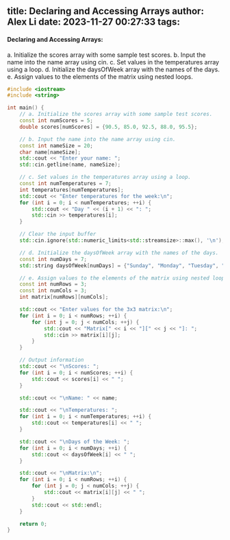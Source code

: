title: Declaring and Accessing Arrays
author: Alex Li
date: 2023-11-27 00:27:33
tags:
---
#### Declaring and Accessing Arrays:
a. Initialize the scores array with some sample test scores.
b. Input the name into the name array using cin.
c. Set values in the temperatures array using a loop.
d. Initialize the daysOfWeek array with the names of the days.
e. Assign values to the elements of the matrix using nested loops.

```c++
#include <iostream>
#include <string>

int main() {
    // a. Initialize the scores array with some sample test scores.
    const int numScores = 5;
    double scores[numScores] = {90.5, 85.0, 92.5, 88.0, 95.5};

    // b. Input the name into the name array using cin.
    const int nameSize = 20;
    char name[nameSize];
    std::cout << "Enter your name: ";
    std::cin.getline(name, nameSize);

    // c. Set values in the temperatures array using a loop.
    const int numTemperatures = 7;
    int temperatures[numTemperatures];
    std::cout << "Enter temperatures for the week:\n";
    for (int i = 0; i < numTemperatures; ++i) {
        std::cout << "Day " << (i + 1) << ": ";
        std::cin >> temperatures[i];
    }

    // Clear the input buffer
    std::cin.ignore(std::numeric_limits<std::streamsize>::max(), '\n');

    // d. Initialize the daysOfWeek array with the names of the days.
    const int numDays = 7;
    std::string daysOfWeek[numDays] = {"Sunday", "Monday", "Tuesday", "Wednesday", "Thursday", "Friday", "Saturday"};

    // e. Assign values to the elements of the matrix using nested loops.
    const int numRows = 3;
    const int numCols = 3;
    int matrix[numRows][numCols];

    std::cout << "Enter values for the 3x3 matrix:\n";
    for (int i = 0; i < numRows; ++i) {
        for (int j = 0; j < numCols; ++j) {
            std::cout << "Matrix[" << i << "][" << j << "]: ";
            std::cin >> matrix[i][j];
        }
    }

    // Output information
    std::cout << "\nScores: ";
    for (int i = 0; i < numScores; ++i) {
        std::cout << scores[i] << " ";
    }

    std::cout << "\nName: " << name;

    std::cout << "\nTemperatures: ";
    for (int i = 0; i < numTemperatures; ++i) {
        std::cout << temperatures[i] << " ";
    }

    std::cout << "\nDays of the Week: ";
    for (int i = 0; i < numDays; ++i) {
        std::cout << daysOfWeek[i] << " ";
    }

    std::cout << "\nMatrix:\n";
    for (int i = 0; i < numRows; ++i) {
        for (int j = 0; j < numCols; ++j) {
            std::cout << matrix[i][j] << " ";
        }
        std::cout << std::endl;
    }

    return 0;
}

```